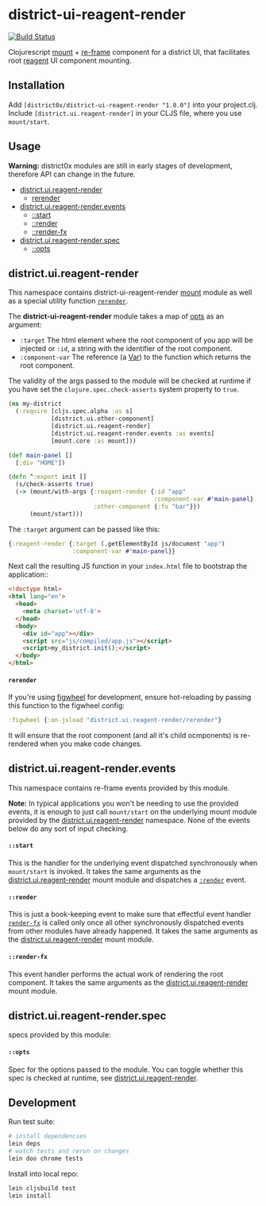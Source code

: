 # district-ui-reagent-render

[![Build Status](https://travis-ci.org/district0x/district-ui-reagent-render.svg?branch=master)](https://travis-ci.org/district0x/district-ui-reagent-render)

Clojurescript [mount](https://github.com/tolitius/mount) + [re-frame](https://github.com/Day8/re-frame) component for a district UI, that facilitates root [reagent](https://github.com/reagent-project/reagent) UI component mounting.

## Installation
Add `[district0x/district-ui-reagent-render "1.0.0"]` into your project.clj.<br/>
Include `[district.ui.reagent-render]` in your CLJS file, where you use `mount/start`.

## Usage

**Warning:** district0x modules are still in early stages of development, therefore API can change in the future.

- [district.ui.reagent-render](#district.ui.reagent-render)
  - [rerender](#rerender)
- [district.ui.reagent-render.events](#district.ui.reagent-render.events)
  - [::start](#start)
  - [::render](#render)
  - [::render-fx](#render-fx)
- [district.ui.reagent-render.spec](#district.ui.reagent-render.spec)
  - [::opts](#opts-spec)

## <a name="district.ui.reagent-render"> district.ui.reagent-render

This namespace contains district-ui-reagent-render [mount](https://github.com/tolitius/mount) module as well as a special utility function [`rerender`](#rerender).

The **district-ui-reagent-render** module takes a map of [opts](#opts-spec) as an argument:
* `:target` The html element where the root component of you app will be injected or `:id`, a string with the identifier of the root component.
* `:component-var` The reference (a [Var](https://clojuredocs.org/clojure.core/var)) to the function which returns the root component.

The validity of the args passed to the module will be checked at runtime if you have set the `clojure.spec.check-asserts` system property to `true`.

```clojure
(ns my-district
  (:require [cljs.spec.alpha :as s]
            [district.ui.other-component]
            [district.ui.reagent-render]
            [district.ui.reagent-render.events :as events]
            [mount.core :as mount]))

(def main-panel []
  [:div "HOME"])

(defn ^:export init []
  (s/check-asserts true)
  (-> (mount/with-args {:reagent-render {:id "app"
                                         :component-var #'main-panel}
                        :other-component {:fu "bar"}})
      (mount/start)))
```

The `:target` argument can be passed like this:

```clojure
{:reagent-render {:target (.getElementById js/document "app")
                  :component-var #'main-panel}}
```

Next call the resulting JS function in your `index.html` file to bootstrap the application::

```html
<!doctype html>
<html lang="en">
  <head>
    <meta charset='utf-8'>
  </head>
  <body>
    <div id="app"></div>
    <script src="js/compiled/app.js"></script>
    <script>my_district.init();</script>
  </body>
</html>
```

#### <a name="rerender"> `rerender`

If you're using [figwheel](https://github.com/bhauman/lein-figwheel) for development, ensure hot-reloading by passing this function to the figwheel config:

```clojure
:figwheel {:on-jsload "district.ui.reagent-render/rerender"}
```

It will ensure that the root component (and all it's child ocmponents) is re-rendered when you make code changes.

## <a name="district.ui.reagent-render.events"> district.ui.reagent-render.events

This namespace contains re-frame events provided by this module.

**Note:** In typical applications you won't be needing to use the provided events, it is enough to just call `mount/start` on the underlying mount module provided by the [district.ui.reagent-render](#district.ui.reagent-render) namespace.
None of the events below do any sort of input checking.

#### <a name="start"> `::start`

This is the handler for the underlying event dispatched synchronously when `mount/start` is invoked. It takes the same arguments as the [district.ui.reagent-render](#district.ui.reagent-render) mount module and dispatches a [`:render`](#render) event.

#### <a name="render"> `::render`

This is just a book-keeping event to make sure that effectful event handler [`render-fx`](#render-fx) is called only once all other synchronously dispatched events from other modules have already happened.
It takes the same arguments as the [district.ui.reagent-render](#district.ui.reagent-render) mount module.

#### <a name="render-fx"> `::render-fx`

This event handler performs the actual work of rendering the root component.
It takes the same arguments as the [district.ui.reagent-render](#district.ui.reagent-render) mount module.

## <a name="district.ui.reagent-render.spec"> district.ui.reagent-render.spec

specs provided by this module:

#### <a name="opts-spec"> `::opts`

Spec for the options passed to the module. You can toggle whether this spec is checked at runtime, see [district.ui.reagent-render](#district.ui.reagent-render).

## Development

Run test suite:

```bash
# install dependencies
lein deps
# watch tests and rerun on changes
lein doo chrome tests
```
Install into local repo:

```bash
lein cljsbuild test
lein install
```
